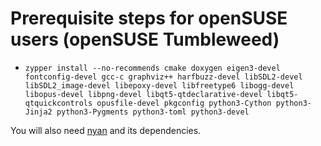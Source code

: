 # Prerequisite steps for openSUSE users (openSUSE Tumbleweed)

 - `zypper install --no-recommends cmake doxygen eigen3-devel fontconfig-devel gcc-c graphviz++ harfbuzz-devel libSDL2-devel libSDL2_image-devel libepoxy-devel libfreetype6 libogg-devel libopus-devel libpng-devel libqt5-qtdeclarative-devel libqt5-qtquickcontrols opusfile-devel pkgconfig python3-Cython python3-Jinja2 python3-Pygments python3-toml python3-devel`

You will also need [nyan](https://github.com/SFTtech/nyan/blob/master/doc/building.md) and its dependencies.

